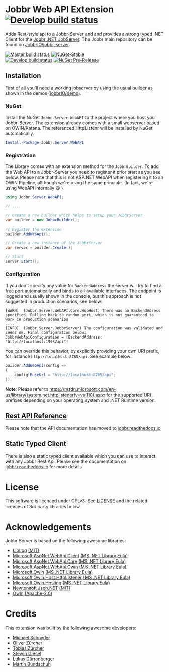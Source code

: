 # Jobbr Web API Extension [![Develop build status](https://img.shields.io/appveyor/ci/Jobbr/jobbr-webapi/develop.svg?label=develop)](https://ci.appveyor.com/project/Jobbr/jobbr-webapi)

Adds Rest-style api to a Jobbr-Server and and provides a strong typed .NET Client for the [Jobbr .NET JobServer](http://www.jobbr.io). 
The Jobbr main repository can be found on [JobbrIO/jobbr-server](https://github.com/jobbrIO).

[![Master build status](https://img.shields.io/appveyor/ci/Jobbr/jobbr-webapi/master.svg?label=master)](https://ci.appveyor.com/project/Jobbr/jobbr-webapi) 
[![NuGet-Stable](https://img.shields.io/nuget/v/Jobbr.Server.WebAPI.svg?label=NuGet%20stable)](https://www.nuget.org/packages/Jobbr.Server.WebAPI)  
[![Develop build status](https://img.shields.io/appveyor/ci/Jobbr/jobbr-webapi/develop.svg?label=develop)](https://ci.appveyor.com/project/Jobbr/jobbr-webapi) 
[![NuGet Pre-Release](https://img.shields.io/nuget/vpre/Jobbr.Server.WebAPI.svg?label=NuGet%20pre)](https://www.nuget.org/packages/Jobbr.Server.WebAPI)

## Installation

First of all you'll need a working jobserver by using the usual builder as shown in the demos ([jobbrIO/demo](https://github.com/jobbrIO/demo)).

### NuGet

Install the NuGet `Jobbr.Server.WebAPI` to the project where you host you Jobbr-Server. The extension already comes with a small webserver based on OWIN/Katana. The referenced HttpListenr will be installed by NuGet automatically.

```powershell
Install-Package Jobbr.Server.WebAPI
```

### Registration

The Library comes with an extension method for the `JobbrBuilder`. To add the Web API to a Jobbr-Server you need to register it prior start as you see below. Please note that this is not ASP.NET WebAPI when registering it to an OWIN Pipeline, allthough we're using the same principle. (In fact, we're using WebAPI internally :smile: )

```c#
using Jobbr.Server.WebAPI;

// ....

// Create a new builder which helps to setup your JobbrServer
var builder = new JobbrBuilder();

// Register the extension
builder.AddWebApi();

// Create a new instance of the JobbrServer
var server = builder.Create();

// Start
server.Start();
```

### Configuration

If you don't specify any value for `BackendAddress` the server will try to find a free port automatically and binds to all available interfaces. The endpoint is logged and usually shown in the console, but this approach is not suggested in production scenarios, see below:

```
[WARN]  (Jobbr.Server.WebAPI.Core.WebHost) There was no BackendAdress specified. Falling back to random port, which is not guaranteed to work in production scenarios
....
[INFO]  (Jobbr.Server.JobbrServer) The configuration was validated and seems ok. Final configuration below:
JobbrWebApiConfiguration = [BackendAddress: "http://localhost:1903/api"]
```

You can override this behavior, by explicitly providing your own URI prefix, for instance `http://localhost:8765/api`. See example below:

```c#
builder.AddWebApi(config => 
{
	config.BaseUrl = "http://localhost:8765/api";
});
```

**Note**: Please refer to https://msdn.microsoft.com/en-us/library/system.net.httplistener(v=vs.110).aspx for the supported URI prefixes depending on your operating system and .NET Runtime version.

## [Rest API Reference](https://jobbr.readthedocs.io/en/latest/use/restApi.html#rest-api-reference)

Please note that the API documentation has moved to [jobbr.readthedocs.io](https://jobbr.readthedocs.io/en/latest/use/restApi.html#rest-api-reference) 

## Static Typed Client

There is also a static typed client available which you can use to interact with any Jobbr Rest Api. Please see the documentation on [jobbr.readthedocs.io](https://jobbr.readthedocs.io/en/latest/use/restApi.html#static-typed-c-client) for more details

# License

This software is licenced under GPLv3. See [LICENSE](LICENSE) and the related licences of 3rd party libraries below.

# Acknowledgements

Jobbr Server is based on the following awesome libraries:
* [LibLog](https://github.com/damianh/LibLog) [(MIT)](https://github.com/damianh/LibLog/blob/master/licence.txt)
* [Microsoft.AspNet.WebApi.Client](https://www.asp.net/web-api) [(MS .NET Library Eula)](https://www.microsoft.com/web/webpi/eula/net_library_eula_enu.htm)
* [Microsoft.AspNet.WebApi.Core](https://www.asp.net/web-api) [(MS .NET Library Eula)](https://www.microsoft.com/web/webpi/eula/net_library_eula_enu.htm)
* [Microsoft.AspNet.WebApi.Owin](https://www.asp.net/web-api) [(MS .NET Library Eula)](https://www.microsoft.com/web/webpi/eula/net_library_eula_enu.htm)
* [Microsoft.Owin](https://github.com/aspnet/AspNetKatana/) [(MS .NET Library Eula)](https://www.microsoft.com/web/webpi/eula/net_library_eula_enu.htm)
* [Microsoft.Owin.Host.HttpListener](https://github.com/aspnet/AspNetKatana/) [(MS .NET Library Eula)](https://www.microsoft.com/web/webpi/eula/net_library_eula_enu.htm)
* [Microsoft.Owin.Hosting](https://github.com/aspnet/AspNetKatana/) [(MS .NET Library Eula)](https://www.microsoft.com/web/webpi/eula/net_library_eula_enu.htm) 
* [Newtonsoft Json.NET](https://github.com/JamesNK/Newtonsoft.Json) [(MIT)](https://github.com/JamesNK/Newtonsoft.Json/blob/master/LICENSE.md)
* [Owin](https://github.com/owin-contrib/owin-hosting) [(Apache-2.0)](https://github.com/owin-contrib/owin-hosting/blob/master/LICENSE.txt)

# Credits

This extension was built by the following awesome developers:
* [Michael Schnyder](https://github.com/michaelschnyder)
* [Oliver Zürcher](https://github.com/olibanjoli)
* [Tobias Zürcher](https://github.com/tobiaszuercher)
* [Steven Giesel](https://github.com/linkdotnet)
* [Lukas Dürrenberger](https://github.com/eXpl0it3r)
* [Martin Bundschuh](https://github.com/chuma2150)
